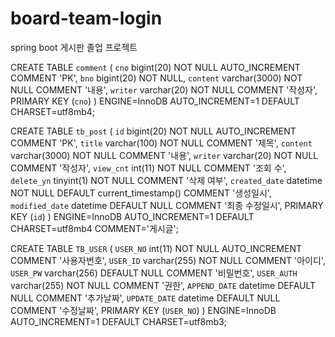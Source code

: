 # board-team-login
spring boot 게시판 졸업 프로젝트





CREATE TABLE `comment` (
  `cno` bigint(20) NOT NULL AUTO_INCREMENT COMMENT 'PK',
  `bno` bigint(20) NOT NULL,
  `content` varchar(3000) NOT NULL COMMENT '내용',
  `writer` varchar(20) NOT NULL COMMENT '작성자',
  PRIMARY KEY (`cno`)
) ENGINE=InnoDB AUTO_INCREMENT=1 DEFAULT CHARSET=utf8mb4;




CREATE TABLE `tb_post` (
  `id` bigint(20) NOT NULL AUTO_INCREMENT COMMENT 'PK',
  `title` varchar(100) NOT NULL COMMENT '제목',
  `content` varchar(3000) NOT NULL COMMENT '내용',
  `writer` varchar(20) NOT NULL COMMENT '작성자',
  `view_cnt` int(11) NOT NULL COMMENT '조회 수',
  `delete_yn` tinyint(1) NOT NULL COMMENT '삭제 여부',
  `created_date` datetime NOT NULL DEFAULT current_timestamp() COMMENT '생성일시',
  `modified_date` datetime DEFAULT NULL COMMENT '최종 수정일시',
  PRIMARY KEY (`id`)
) ENGINE=InnoDB AUTO_INCREMENT=1 DEFAULT CHARSET=utf8mb4 COMMENT='게시글';


CREATE TABLE `TB_USER` (
  `USER_NO` int(11) NOT NULL AUTO_INCREMENT COMMENT '사용자번호',
  `USER_ID` varchar(255) NOT NULL COMMENT '아이디',
  `USER_PW` varchar(256) DEFAULT NULL COMMENT '비밀번호',
  `USER_AUTH` varchar(255) NOT NULL COMMENT '권한',
  `APPEND_DATE` datetime DEFAULT NULL COMMENT '추가날짜',
  `UPDATE_DATE` datetime DEFAULT NULL COMMENT '수정날짜',
  PRIMARY KEY (`USER_NO`)
) ENGINE=InnoDB AUTO_INCREMENT=1 DEFAULT CHARSET=utf8mb3;
